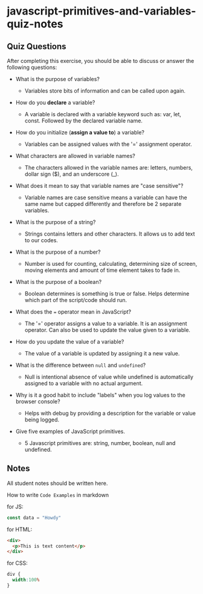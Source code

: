 # javascript-primitives-and-variables-quiz-notes

## Quiz Questions

After completing this exercise, you should be able to discuss or answer the following questions:

- What is the purpose of variables?
  - Variables store bits of information and can be called upon again.

- How do you **declare** a variable?
  - A variable is declared with a variable keyword such as: var, let, const. Followed by the declared variable name.

- How do you initialize (**assign a value to**) a variable?
  - Variables can be assigned values with the '=' assignment operator.

- What characters are allowed in variable names?
  - The characters allowed in the variable names are: letters, numbers, dollar sign ($), and an underscore (_).

- What does it mean to say that variable names are "case sensitive"?
  - Variable names are case sensitive means a variable can have the same name but capped differently and therefore be 2 separate variables.

- What is the purpose of a string?
  - Strings contains letters and other characters. It allows us to add text to our codes.

- What is the purpose of a number?
  - Number is used for counting, calculating, determining size of screen, moving elements and amount of time element takes to fade in.

- What is the purpose of a boolean?
  - Boolean determines is something is true or false. Helps determine which part of the script/code should run.

- What does the `=` operator mean in JavaScript?
  - The '=' operator assigns a value to a variable. It is an assignment operator. Can also be used to update the value given to a variable.

- How do you update the value of a variable?
  - The value of a variable is updated by assigning it a new value.

- What is the difference between `null` and `undefined`?
  - Null is intentional absence of value while undefined is automatically assigned to a variable with no actual argument.

- Why is it a good habit to include "labels" when you log values to the browser console?
  - Helps with debug by providing a description for the variable or value being logged.

- Give five examples of JavaScript primitives.
  - 5 Javascript primitives are: string, number, boolean, null and undefined.

## Notes

All student notes should be written here.


How to write `Code Examples` in markdown

for JS:
```javascript
const data = "Howdy"
```

for HTML:
```html
<div>
  <p>This is text content</p>
</div>
```

for CSS:
```css
div {
  width:100%
}
```
